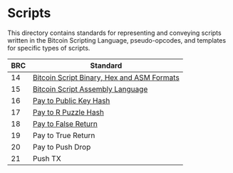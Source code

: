 # Scripts

This directory contains standards for representing and conveying scripts written in the Bitcoin Scripting Language, pseudo-opcodes, and templates for specific types of scripts.

BRC  | Standard
-----|------------------
14   | [Bitcoin Script Binary, Hex and ASM Formats](./0014.md)
15   | [Bitcoin Script Assembly Language](./0015.md)
16   | [Pay to Public Key Hash](./0016.md)
17   | [Pay to R Puzzle Hash](./0017.md)
18   | [Pay to False Return](./0018.md)
19   | Pay to True Return
20   | Pay to Push Drop
21   | Push TX
